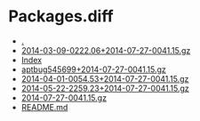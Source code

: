 Packages.diff
========================

- [.](.)
- [2014-03-09-0222.06+2014-07-27-0041.15.gz](2014-03-09-0222.06+2014-07-27-0041.15.gz)
- [Index](Index)
- [aptbug545699+2014-07-27-0041.15.gz](aptbug545699+2014-07-27-0041.15.gz)
- [2014-04-01-0054.53+2014-07-27-0041.15.gz](2014-04-01-0054.53+2014-07-27-0041.15.gz)
- [2014-05-22-2259.23+2014-07-27-0041.15.gz](2014-05-22-2259.23+2014-07-27-0041.15.gz)
- [2014-07-27-0041.15.gz](2014-07-27-0041.15.gz)
- [README.md](README.md)
